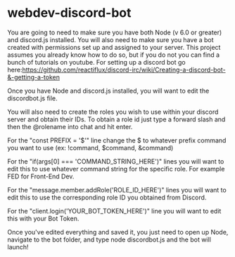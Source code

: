 # webdev-discord-bot
You are going to need to make sure you have both Node (v 6.0 or greater) and discord.js installed. You will also need to make sure you have a bot created with permissions set up and assigned to your server. This project assumes you already know how to do so, but if you do not you can find a bunch of tutorials on youtube. For setting up a discord bot go here:https://github.com/reactiflux/discord-irc/wiki/Creating-a-discord-bot-&-getting-a-token


Once you have Node and discord.js installed, you will want to edit the discordbot.js file.

You will also need to create the roles you wish to use within your discord server and obtain their IDs. To obtain a role id just type a forward slash and then the @rolename into chat and hit enter.

For the "const PREFIX = '$'" line change the $ to whatever prefix command you want to use (ex: !command, $command, &command)

For the "if(args[0] === 'COMMAND_STRING_HERE')" lines you will want to edit this to use whatever command string for the specific role. For example FED for Front-End Dev.

For the "message.member.addRole('ROLE_ID_HERE')" lines you will want to edit this to use the corresponding role ID you obtained from Discord.

For the "client.login('YOUR_BOT_TOKEN_HERE')" line you will want to edit this with your Bot Token.


Once you've edited everything and saved it, you just need to open up Node, navigate to the bot folder, and type node discordbot.js and the bot will launch!
